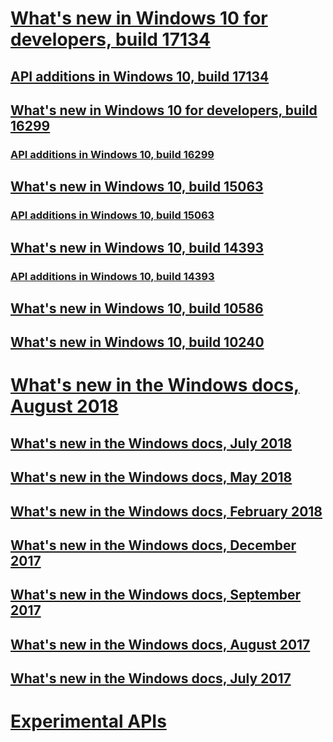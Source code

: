 # [What's new in Windows 10 for developers, build 17134](../whats-new/windows-10-build-17134.md)
## [API additions in Windows 10, build 17134](../whats-new/windows-10-build-17134-api-diff.md)
## [What's new in Windows 10 for developers, build 16299](../whats-new/windows-10-build-16299.md)
### [API additions in Windows 10, build 16299](../whats-new/windows-10-build-16299-api-diff.md)
## [What's new in Windows 10, build 15063](../whats-new/windows-10-build-15063.md)
### [API additions in Windows 10, build 15063](../whats-new/windows-10-build-15063-api-diff.md)
## [What's new in Windows 10, build 14393](../whats-new/windows-10-build-14393.md)
### [API additions in Windows 10, build 14393](../whats-new/windows-10-build-14393-api-diff.md)
## [What's new in Windows 10, build 10586](../whats-new/windows-10-build-10586.md)
## [What's new in Windows 10, build 10240](../whats-new/windows-10-build-10240.md)
# [What's new in the Windows docs, August 2018](../whats-new/windows-docs-august-2018.md)
## [What's new in the Windows docs, July 2018](../whats-new/windows-docs-july-2018.md)
## [What's new in the Windows docs, May 2018](../whats-new/windows-docs-may-2018.md)
## [What's new in the Windows docs, February 2018](../whats-new/windows-docs-february-2018.md)
## [What's new in the Windows docs, December 2017](../whats-new/windows-docs-december-2017.md)
## [What's new in the Windows docs, September 2017](../whats-new/windows-docs-september-2017.md)
## [What's new in the Windows docs, August 2017](../whats-new/windows-docs-august-2017.md)
## [What's new in the Windows docs, July 2017](../whats-new/windows-docs-july-2017.md)
# [Experimental APIs](../whats-new/experimental-apis.md)